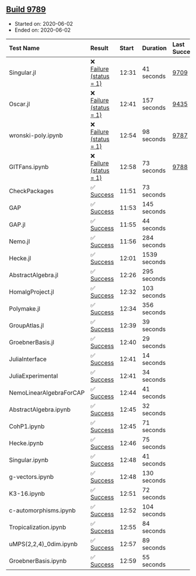 ## [Build 9789](https://oscarci.mathematik.uni-kl.de/job/oscar/9789/)

* Started on: 2020-06-02
* Ended on: 2020-06-02

| Test Name    | Result | Start | Duration | Last Success | First Failure |
|:-------------|:-------|:------|:---------|:-------------|:--------------|
| Singular.jl | ❌ [Failure (status = 1)](https://oscarci.mathematik.uni-kl.de/job/oscar/9789/artifact/logs/build-9789/Singular.jl.log) | 12:31 | 41 seconds | [9709](https://oscarci.mathematik.uni-kl.de/job/oscar/9709/) | [9710](https://oscarci.mathematik.uni-kl.de/job/oscar/9710/) |
| Oscar.jl | ❌ [Failure (status = 1)](https://oscarci.mathematik.uni-kl.de/job/oscar/9789/artifact/logs/build-9789/Oscar.jl.log) | 12:41 | 157 seconds | [9435](https://oscarci.mathematik.uni-kl.de/job/oscar/9435/) | [9436](https://oscarci.mathematik.uni-kl.de/job/oscar/9436/) |
| wronski-poly.ipynb | ❌ [Failure (status = 1)](https://oscarci.mathematik.uni-kl.de/job/oscar/9789/artifact/logs/build-9789/wronski-poly.ipynb.log) | 12:54 | 98 seconds | [9787](https://oscarci.mathematik.uni-kl.de/job/oscar/9787/) | [9788](https://oscarci.mathematik.uni-kl.de/job/oscar/9788/) |
| GITFans.ipynb | ❌ [Failure (status = 1)](https://oscarci.mathematik.uni-kl.de/job/oscar/9789/artifact/logs/build-9789/GITFans.ipynb.log) | 12:58 | 73 seconds | [9788](https://oscarci.mathematik.uni-kl.de/job/oscar/9788/) | [9789](https://oscarci.mathematik.uni-kl.de/job/oscar/9789/) |
| CheckPackages | ✅ [Success](https://oscarci.mathematik.uni-kl.de/job/oscar/9789/artifact/logs/build-9789/CheckPackages.log) | 11:51 | 73 seconds |  |  |
| GAP | ✅ [Success](https://oscarci.mathematik.uni-kl.de/job/oscar/9789/artifact/logs/build-9789/GAP.log) | 11:53 | 145 seconds |  |  |
| GAP.jl | ✅ [Success](https://oscarci.mathematik.uni-kl.de/job/oscar/9789/artifact/logs/build-9789/GAP.jl.log) | 11:55 | 44 seconds |  |  |
| Nemo.jl | ✅ [Success](https://oscarci.mathematik.uni-kl.de/job/oscar/9789/artifact/logs/build-9789/Nemo.jl.log) | 11:56 | 284 seconds |  |  |
| Hecke.jl | ✅ [Success](https://oscarci.mathematik.uni-kl.de/job/oscar/9789/artifact/logs/build-9789/Hecke.jl.log) | 12:01 | 1539 seconds |  |  |
| AbstractAlgebra.jl | ✅ [Success](https://oscarci.mathematik.uni-kl.de/job/oscar/9789/artifact/logs/build-9789/AbstractAlgebra.jl.log) | 12:26 | 295 seconds |  |  |
| HomalgProject.jl | ✅ [Success](https://oscarci.mathematik.uni-kl.de/job/oscar/9789/artifact/logs/build-9789/HomalgProject.jl.log) | 12:32 | 103 seconds |  |  |
| Polymake.jl | ✅ [Success](https://oscarci.mathematik.uni-kl.de/job/oscar/9789/artifact/logs/build-9789/Polymake.jl.log) | 12:34 | 356 seconds |  |  |
| GroupAtlas.jl | ✅ [Success](https://oscarci.mathematik.uni-kl.de/job/oscar/9789/artifact/logs/build-9789/GroupAtlas.jl.log) | 12:39 | 39 seconds |  |  |
| GroebnerBasis.jl | ✅ [Success](https://oscarci.mathematik.uni-kl.de/job/oscar/9789/artifact/logs/build-9789/GroebnerBasis.jl.log) | 12:40 | 29 seconds |  |  |
| JuliaInterface | ✅ [Success](https://oscarci.mathematik.uni-kl.de/job/oscar/9789/artifact/logs/build-9789/JuliaInterface.log) | 12:41 | 14 seconds |  |  |
| JuliaExperimental | ✅ [Success](https://oscarci.mathematik.uni-kl.de/job/oscar/9789/artifact/logs/build-9789/JuliaExperimental.log) | 12:41 | 34 seconds |  |  |
| NemoLinearAlgebraForCAP | ✅ [Success](https://oscarci.mathematik.uni-kl.de/job/oscar/9789/artifact/logs/build-9789/NemoLinearAlgebraForCAP.log) | 12:44 | 41 seconds |  |  |
| AbstractAlgebra.ipynb | ✅ [Success](https://oscarci.mathematik.uni-kl.de/job/oscar/9789/artifact/logs/build-9789/AbstractAlgebra.ipynb.log) | 12:45 | 32 seconds |  |  |
| CohP1.ipynb | ✅ [Success](https://oscarci.mathematik.uni-kl.de/job/oscar/9789/artifact/logs/build-9789/CohP1.ipynb.log) | 12:45 | 71 seconds |  |  |
| Hecke.ipynb | ✅ [Success](https://oscarci.mathematik.uni-kl.de/job/oscar/9789/artifact/logs/build-9789/Hecke.ipynb.log) | 12:46 | 75 seconds |  |  |
| Singular.ipynb | ✅ [Success](https://oscarci.mathematik.uni-kl.de/job/oscar/9789/artifact/logs/build-9789/Singular.ipynb.log) | 12:48 | 41 seconds |  |  |
| g-vectors.ipynb | ✅ [Success](https://oscarci.mathematik.uni-kl.de/job/oscar/9789/artifact/logs/build-9789/g-vectors.ipynb.log) | 12:48 | 130 seconds |  |  |
| K3-16.ipynb | ✅ [Success](https://oscarci.mathematik.uni-kl.de/job/oscar/9789/artifact/logs/build-9789/K3-16.ipynb.log) | 12:51 | 72 seconds |  |  |
| c-automorphisms.ipynb | ✅ [Success](https://oscarci.mathematik.uni-kl.de/job/oscar/9789/artifact/logs/build-9789/c-automorphisms.ipynb.log) | 12:52 | 104 seconds |  |  |
| Tropicalization.ipynb | ✅ [Success](https://oscarci.mathematik.uni-kl.de/job/oscar/9789/artifact/logs/build-9789/Tropicalization.ipynb.log) | 12:55 | 84 seconds |  |  |
| uMPS(2,2,4)_0dim.ipynb | ✅ [Success](https://oscarci.mathematik.uni-kl.de/job/oscar/9789/artifact/logs/build-9789/uMPS-2-2-4-_0dim.ipynb.log) | 12:57 | 89 seconds |  |  |
| GroebnerBasis.ipynb | ✅ [Success](https://oscarci.mathematik.uni-kl.de/job/oscar/9789/artifact/logs/build-9789/GroebnerBasis.ipynb.log) | 12:59 | 55 seconds |  |  |
